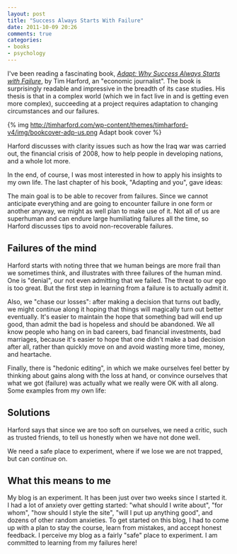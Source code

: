 ```yaml
---
layout: post
title: "Success Always Starts With Failure"
date: 2011-10-09 20:26
comments: true
categories:
- books
- psychology
---
```

I've been reading a fascinating book, [*Adapt: Why Success Always Starts with Failure*](http://timharford.com/books/adapt/), by Tim Harford, an "economic journalist". The book is surprisingly readable and impressive in the breadth of its case studies. His thesis is that in a complex world (which we in fact live in and is getting even more complex), succeeding at a project requires adaptation to changing circumstances and our failures.

{% img http://timharford.com/wp-content/themes/timharford-v4/img/bookcover-adp-us.png Adapt book cover %}

Harford discusses with clarity issues such as how the Iraq war was carried out, the financial crisis of 2008, how to help people in developing nations, and a whole lot more.

In the end, of course, I was most interested in how to apply his insights to my own life.  The last chapter of his book, "Adapting and you", gave ideas:

<!--more-->

The main goal is to be able to recover from failures. Since we cannot anticipate everything and are going to encounter failure in one form or another anyway, we might as well plan to make use of it. Not all of us are superhuman and can endure large humiliating failures all the time, so Harford discusses tips to avoid non-recoverable failures.

## Failures of the mind

Harford starts with noting three that we human beings are more frail than we sometimes think, and illustrates with three failures of the human mind. One is "denial", our not even admitting that we failed. The threat to our ego is too great. But the first step in learning from a failure is to actually admit it.

Also, we "chase our losses": after making a decision that turns out badly, we might continue along it hoping that things will magically turn out better eventually. It's easier to maintain the hope that something bad will end up good, than admit the bad is hopeless and should be abandoned. We all know people who hang on in bad careers, bad financial investments, bad marriages, because it's easier to hope that one didn't make a bad decision after all, rather than quickly move on and avoid wasting more time, money, and heartache.

Finally, there is "hedonic editing", in which we make ourselves feel better by thinking about gains along with the loss at hand, or convince ourselves that what we got (failure) was actually what we really were OK with all along. Some examples from my own life:

## Solutions

Harford says that since we are too soft on ourselves, we need a critic, such as trusted friends, to tell us honestly when we have not done well.

We need a safe place to experiment, where if we lose we are not trapped, but can continue on.

## What this means to me

My blog is an experiment. It has been just over two weeks since I started it. I had a lot of anxiety over getting started: "what should I write about", "for whom", "how should I style the site", "will I put up anything good", and dozens of other random anxieties. To get started on this blog, I had to come up with a plan to stay the course, learn from mistakes, and accept honest feedback. I perceive my blog as a fairly "safe" place to experiment. I am committed to learning from my failures here!
